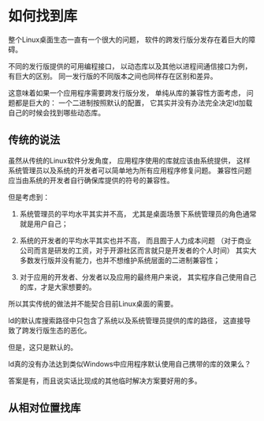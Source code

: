 # 如何找到库

整个Linux桌面生态一直有一个很大的问题，
软件的跨发行版分发存在着巨大的障碍。

不同的发行版提供的可用编程接口，
以动态库以及其他以进程间通信接口为例，
有巨大的区别。
同一发行版的不同版本之间也同样存在区别和差异。

这意味着如果一个应用程序需要跨发行版分发，
单纯从库的兼容性方面考虑，
问题都是巨大的：
一个二进制按照默认的配置，
它其实并没有办法完全决定ld加载自己的时候会找到哪些动态库。

## 传统的说法

虽然从传统的Linux软件分发角度，
应用程序使用的库就应该由系统提供，
这样系统管理员以及系统的开发者可以简单地为所有应用程序修复问题。
兼容性问题应当由系统的开发者自行确保库提供的符号的兼容性。

但是考虑到：

1. 系统管理员的平均水平其实并不高，
   尤其是桌面场景下系统管理员的角色通常就是用户自己；

2. 系统的开发者的平均水平其实也并不高，
   而且囿于人力成本问题
   （对于商业公司而言是研发的工资，对于开源社区而言就只是开发者的个人时间）
   其实大多数发行版并没有能力，也并不想维护系统层面的二进制兼容性；

3. 对于应用的开发者、分发者以及应用的最终用户来说，
   其实程序自己使用自己的库，才是大家想要的。

所以其实传统的做法并不能契合目前Linux桌面的需要。

ld的默认库搜索路径中只包含了系统以及系统管理员提供的库的路径，
这直接导致了跨发行版生态的恶化。

但是，这只是默认的。

ld真的没有办法达到类似Windows中应用程序默认使用自己携带的库的效果么？

答案是有，而且说实话比现成的其他临时解决方案要好用的多。

## 从相对位置找库
